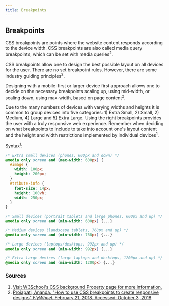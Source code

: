 ```yaml
---
title: Breakpoints
---
```

## Breakpoints

CSS breakpoints are points where the website content responds according to the device width.  CSS breakpoints are also called media query breakpoints, which can be set with media queries<sup>2</sup>.

CSS breakpoints allow one to design the best possible layout on all devices for the user.  There are no set breakpoint rules.  However, there are some industry guiding principles<sup>2</sup>.  

Designing with a mobile-first or larger device first approach allows one to decide on the necessary breakpoints scaling up, using mid-width, or scaling down, using max-width, based on page content<sup>2</sup>.

Due to the many numbers of devices with varying widths and heights it is common to group devices into five categories: 1) Extra Small, 2) Small, 2) Medium, 4) Large and 5) Extra Large.  Using the right breakpoints provides the user with a truly responsive web experience.  Remember when deciding on what breakpoints to include to take into account one's layout content and the height and width restrictions implemented by individual devices<sup>1</sup>.

Syntax<sup>1</sup>:

```css
/* Extra small devices (phones, 600px and down) */
@media only screen and (max-width: 600px) {
  #image { 
    width: 100px;
    height: 200px;
  }
  #tribute-info {
    font-size: 14px;
    height: 100vh;
    width: 250px;
  }
} 

/* Small devices (portrait tablets and large phones, 600px and up) */
@media only screen and (min-width: 600px) {...} 

/* Medium devices (landscape tablets, 768px and up) */
@media only screen and (min-width: 768px) {...} 

/* Large devices (laptops/desktops, 992px and up) */
@media only screen and (min-width: 992px) {...} 

/* Extra large devices (large laptops and desktops, 1200px and up) */
@media only screen and (min-width: 1200px) {...}
```

### Sources

1. [Visit W3School's CSS background Property page for more information.](https://developer.mozilla.org/en-US/docs/Tools/Debugger/How_to/Set_a_breakpoint)
2. [Projapati, Ananda. "How to use CSS breakpoints to create responsive designs" *FlyWheel*. February 21, 2018. Accessed: October 3, 2018](https://getflywheel.com/layout/css-breakpoints-responsive-design-how-to/)
